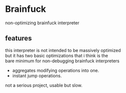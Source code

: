 # Brainfuck
non-optimizing brainfuck interpreter

## features
this interpreter is not intended to be massively optimized  
but it has two basic optimizations that i think is the  
bare minimum for non-debugging brainfuck interpreters  

- aggregates modifying operations into one.
- instant jump operations.

not a serious project, usable but slow.